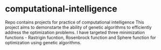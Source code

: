 # computational-intelligence
Repo contains projects for practice of computational intelligence
This project aims to demonstarte the ability of genetic algorithms to efficiently address the optimization problems.
I have targeted three minimization functions - Rastrigin fucntion, Rosenbrock function and Sphere function for optimization using genetic algorithms. 
